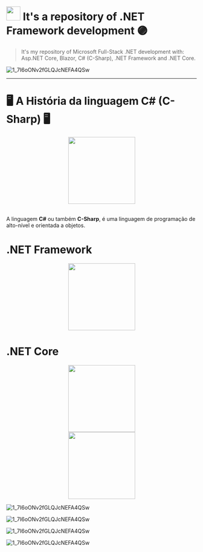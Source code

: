 # <img src="https://upload.wikimedia.org/wikipedia/commons/a/a3/.NET_Logo.svg" width="37"> It's a repository of .NET Framework development 🟣

<blockquote>It's my repository of Microsoft Full-Stack .NET development with: Asp.NET Core, Blazor, C# (C-Sharp), .NET Framework and .NET Core.</blockquote>

![1_7I6oONv2fGLQJcNEFA4QSw](https://user-images.githubusercontent.com/61624336/114978169-3ef11200-9e5f-11eb-8621-63964ccd0af6.png)

<hr>

# 🖥️ A História da linguagem C# (C-Sharp) 🖥️
<div align="center"><img src="https://arnaldoaf.github.io/img/csharp.svg" height="177"></div><br \>

A linguagem **C#** ou também **C-Sharp**, é uma linguagem de programação de alto-nível e orientada a objetos.

# .NET Framework
<div align="center"><img src="" height="177"></div>

# .NET Core
<div align="center"><img src="https://upload.wikimedia.org/wikipedia/commons/e/ee/.NET_Core_Logo.svg" height="177"></div>

<div align="center"><img src="https://storage.googleapis.com/hcode.com.br/courses/65/logo_svg5fd776bc276da.svg" height="177"></div>

![1_7I6oONv2fGLQJcNEFA4QSw](https://res.cloudinary.com/dz5ppacuo/image/upload/v1466341001/csharp-min_buiizq.png)


![1_7I6oONv2fGLQJcNEFA4QSw](http://computerjee.com/wp-content/uploads/2020/05/C.jpg)

![1_7I6oONv2fGLQJcNEFA4QSw](https://files.virgool.io/upload/users/7917/posts/oalpb7gk4u0n/famfza2kmonx.png)

![1_7I6oONv2fGLQJcNEFA4QSw](https://peakup.org/wp-content/uploads/2018/12/1.jpg)

